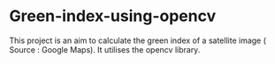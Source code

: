 # Green-index-using-opencv

This project is an aim to calculate the green index of a satellite image ( Source : Google Maps).
It utilises the opencv library.


